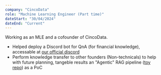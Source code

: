 ```yaml
---
company: "CincoData"
role: "Machine Learning Engineer (Part time)"
dateStart: "30/04/2024"
dateEnd: "Current"
---
```


Working as an MLE and a cofounder of CincoData.


- Helped deploy a Discord bot for QnA (for financial knowledge), accessable at [our official discord](https://discord.gg/mPnxSE4YR5)
- Perform knowledge transfer to other founders (Non-technicals) to help with future planning, tangeble results an "Agentic" RAG pipeline ([toy repo](https://github.com/shivvor2/Multi-Round-AgentRAG)) as a PoC